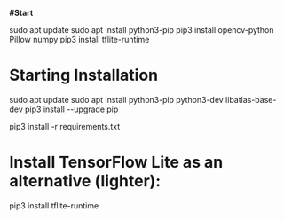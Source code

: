**#Start**


sudo apt update
sudo apt install python3-pip
pip3 install opencv-python Pillow numpy
pip3 install tflite-runtime


# Starting Installation
sudo apt update
sudo apt install python3-pip python3-dev libatlas-base-dev
pip3 install --upgrade pip



pip3 install -r requirements.txt



# Install TensorFlow Lite as an alternative (lighter):
pip3 install tflite-runtime





